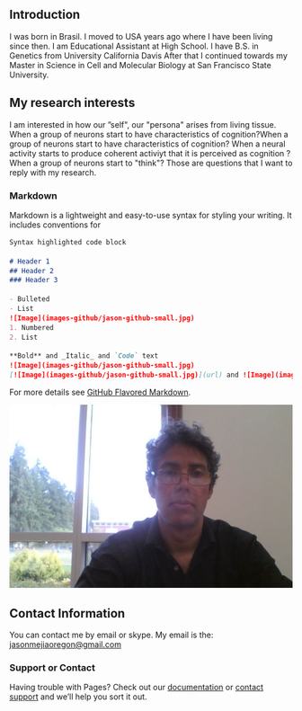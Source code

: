 ## Introduction

I was born in Brasil.
I moved to USA years ago where I have been living since then.
I am Educational Assistant at High School. 
I have B.S. in Genetics from University California Davis
After that I continued towards my Master in Science in Cell and Molecular Biology at San Francisco State 
University.

## My research interests

I am interested in how our ”self", our "persona" arises from living tissue. 
When a group of neurons start to have characteristics of cognition?When a group of neurons start to have characteristics of cognition?
When a neural activity starts to produce coherent activiyt that it is perceived as cognition ?
When a group of neurons start to "think"?
Those are questions that I want to reply with my research. 



### Markdown

Markdown is a lightweight and easy-to-use syntax for styling your writing. It includes conventions for

```markdown
Syntax highlighted code block

# Header 1
## Header 2
### Header 3

- Bulleted
- List
![Image](images-github/jason-github-small.jpg)
1. Numbered
2. List

**Bold** and _Italic_ and `Code` text
![Image](images-github/jason-github-small.jpg)
[![Image](images-github/jason-github-small.jpg)](url) and ![Image](images-github/jason-github-small.jpg)
```

For more details see [GitHub Flavored Markdown](https://guides.github.com/features/mastering-markdown/).

![Image](images-github/jason-github-small.jpg)
## Contact Information

You can contact me by email or skype.  My email is the: jasonmejiaoregon@gmail.com

### Support or Contact

Having trouble with Pages? Check out our [documentation](https://help.github.com/categories/github-pages-basics/) or [contact support](https://github.com/contact) and we’ll help you sort it out.

